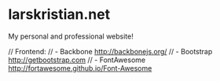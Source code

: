 # larskristian.net

My personal and professional website!

// Frontend:
// - Backbone http://backbonejs.org/
// - Bootstrap http://getbootstrap.com
// - FontAwesome http://fortawesome.github.io/Font-Awesome
